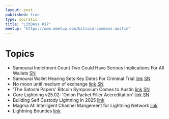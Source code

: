 ```yaml
---
layout: post
published: true
type: socratic
title: "LitDevs #17"
meetup: "https://www.meetup.com/bitcoin-commons-austin"
---
```


# Topics

- Samourai Indictment Count Two Could Have Serious Implications For All Wallets [SN](https://stacker.news/items/517522)
- Samourai Wallet Hearing Sets Key Dates For Criminal Trial [link](https://www.therage.co/samourai-wallet-hearing-sets-key-dates-for-criminal-trial/) [SN](https://stacker.news/items/917150)
- No moon until medium of exchange [link](https://substack.com/home/post/p-159304685) [SN](https://stacker.news/items/916596)
- 'The Satoshi Papers' Bitcoin Symposium Comes to Austin [link](https://bitcoinnews.com/adoption/satoshi-papers-bitcoin-symposium-austin/) [SN](https://stacker.news/items/916556)
- Core Lightning v25.02: 'Onion Packet Filler Accreditation' [link](https://www.nobsbitcoin.com/core-lightning-v25-02/) [SN](https://stacker.news/items/915624)
- Building Self Custody Lightning in 2025 [link](https://sats.build/self-custody-lightning-2025/)
- Magma AI: Intelligent Channel Mangement for Lightning Network [link](https://amboss.tech/blog/magma-ai)
- Lightning Bounties [link](lightningbounties.com)
